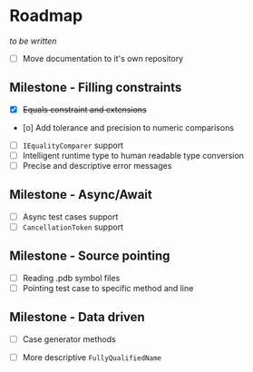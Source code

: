# Roadmap

_to be written_

- [ ] Move documentation to it's own repository

## Milestone - Filling constraints

- [x] ~~Equals constraint and extensions~~
- [o] Add tolerance and precision to numeric comparisons
- [ ] `IEqualityComparer` support
- [ ] Intelligent runtime type to human readable type conversion
- [ ] Precise and descriptive error messages

## Milestone - Async/Await

- [ ] Async test cases support
- [ ] `CancellationToken` support

## Milestone - Source pointing

- [ ] Reading .pdb symbol files
- [ ] Pointing test case to specific method and line

## Milestone - Data driven

- [ ] Case generator methods
- [ ] More descriptive `FullyQualifiedName`

